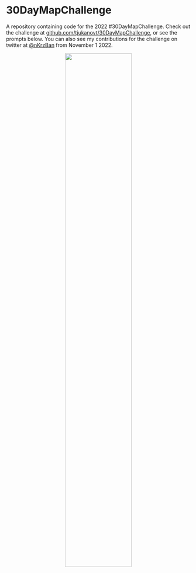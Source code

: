 # 30DayMapChallenge

A repository containing code for the 2022 #30DayMapChallenge. Check out the challenge at [github.com/tjukanovt/30DayMapChallenge](https://github.com/tjukanovt/30DayMapChallenge), or see the prompts below. You can also see my contributions for the challenge on twitter at [@nKrzBan](https://twitter.com/KrzBan) from November 1 2022.

<p align="center">
<img src="images/prompts.jpg?raw=true" width="60%">
</p>
